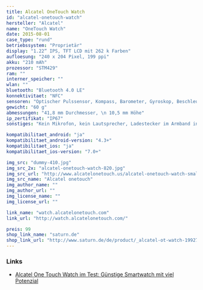 ```yaml
---
title: Alcatel OneTouch Watch
id: "alcatel-onetouch-watch"
hersteller: "Alcatel"
name: "OneTouch Watch"
date: 2015-08-01
case_type: "rund"
betriebssystem: "Proprietär"
display: "1.22“ IPS, TFT LCD mit 262 k Farben"
aufloesung: "240 x 204 Pixel, 199 ppi"
akku: "210 mAh"
prozessor: "STM429"
ram: ""
interner_speicher: ""
wlan: ""
bluetooth: "Bluetooth 4.0 LE"
konnektivitaet: "NFC"
sensoren: "Optischer Pulssensor, Kompass, Barometer, Gyroskop, Beschleunigungsmesser, Vibrationsmotor"
gewicht: "60 g"
abmessungen: "41,8 mm Durchmesser, \n 10,5 mm Höhe"
ip_zertifikat: "IP67"
sonstiges: "Kein Mikrofon, kein Lautsprecher, Ladestecker im Armband integriert, Armband in 2 Größen erhältlich, App-Umfang kann nicht erweitert werden"

kompatibilitaet_android: "ja"
kompatibilitaet_android-version: "4.3+"
kompatibilitaet_ios: "ja"
kompatibilitaet_ios-version: "7.0+"

img_src: "dummy-410.jpg"
img_src_2x: "alcatel-onetouch-watch-820.jpg"
img_src_url: "http://www.alcatelonetouch.us/alcatel-onetouch-watch-small-medium-band-black"
img_src_name: "Alcatel onetouch"
img_author_name: ""
img_author_url: ""
img_license_name: ""
img_license_url: ""

link_name: "watch.alcatelonetouch.com"
link_url: "http://watch.alcatelonetouch.com/"

preis: 99
shop_link_name: "saturn.de"
shop_link_url: "http://www.saturn.de/de/product/_alcatel-ot-watch-1992767.html"
---
```


### Links
* [Alcatel One Touch Watch im Test: Günstige Smartwatch mit viel Potenzial](http://www.mobilegeeks.de/test/alcatel-one-touch-watch/)
